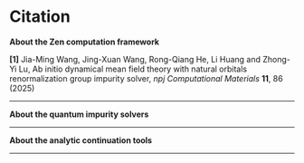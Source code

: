 # Citation

**About the Zen computation framework**

**[1]** Jia-Ming Wang, Jing-Xuan Wang, Rong-Qiang He, Li Huang and Zhong-Yi Lu, Ab initio dynamical mean field theory with natural orbitals renormalization group impurity solver, *npj Computational Materials* **11**, 86 (2025)

---

**About the quantum impurity solvers**

---

**About the analytic continuation tools**

---
